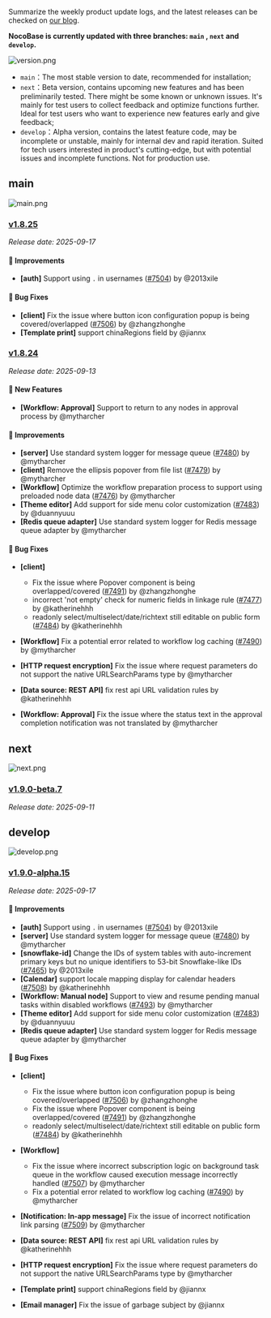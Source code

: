 Summarize the weekly product update logs, and the latest releases can be checked on [our blog](https://www.nocobase.com/en/blog/timeline).

**NocoBase is currently updated with three branches: `main` , `next` and `develop`.**

![version.png](https://static-docs.nocobase.com/ba5f04e27e99c625cb3822da5df07860.png)

* `main`：The most stable version to date, recommended for installation;
* `next`：Beta version, contains upcoming new features and has been preliminarily tested. There might be some known or unknown issues. It's mainly for test users to collect feedback and optimize functions further. Ideal for test users who want to experience new features early and give feedback;
* `develop`：Alpha version, contains the latest feature code, may be incomplete or unstable, mainly for internal dev and rapid iteration. Suited for tech users interested in product's cutting-edge, but with potential issues and incomplete functions. Not for production use.

## main

![main.png](https://static-docs.nocobase.com/47a3c71734c1d0f908b51f9ebd53c0ac.png)

### [v1.8.25](https://www.nocobase.com/en/blog/v1.8.25)

*Release date: 2025-09-17*

#### 🚀 Improvements

- **[auth]** Support using `.` in usernames ([#7504](https://github.com/nocobase/nocobase/pull/7504)) by @2013xile

#### 🐛 Bug Fixes

- **[client]** Fix the issue where button icon configuration popup is being covered/overlapped ([#7506](https://github.com/nocobase/nocobase/pull/7506)) by @zhangzhonghe
- **[Template print]** support chinaRegions field by @jiannx

### [v1.8.24](https://www.nocobase.com/en/blog/v1.8.24)

*Release date: 2025-09-13*

#### 🎉 New Features

- **[Workflow: Approval]** Support to return to any nodes in approval process by @mytharcher

#### 🚀 Improvements

- **[server]** Use standard system logger for message queue ([#7480](https://github.com/nocobase/nocobase/pull/7480)) by @mytharcher
- **[client]** Remove the ellipsis popover from file list ([#7479](https://github.com/nocobase/nocobase/pull/7479)) by @mytharcher
- **[Workflow]** Optimize the workflow preparation process to support using preloaded node data ([#7476](https://github.com/nocobase/nocobase/pull/7476)) by @mytharcher
- **[Theme editor]** Add support for side menu color customization ([#7483](https://github.com/nocobase/nocobase/pull/7483)) by @duannyuuu
- **[Redis queue adapter]** Use standard system logger for Redis message queue adapter by @mytharcher

#### 🐛 Bug Fixes

- **[client]**

  - Fix the issue where Popover component is being overlapped/covered ([#7491](https://github.com/nocobase/nocobase/pull/7491)) by @zhangzhonghe
  - incorrect 'not empty' check for numeric fields in linkage rule ([#7477](https://github.com/nocobase/nocobase/pull/7477)) by @katherinehhh
  - readonly select/multiselect/date/richtext still editable on public form ([#7484](https://github.com/nocobase/nocobase/pull/7484)) by @katherinehhh
- **[Workflow]** Fix a potential error related to workflow log caching ([#7490](https://github.com/nocobase/nocobase/pull/7490)) by @mytharcher
- **[HTTP request encryption]** Fix the issue where request parameters do not support the native URLSearchParams type by @mytharcher
- **[Data source: REST API]** fix rest api URL validation rules by @katherinehhh
- **[Workflow: Approval]** Fix the issue where the status text in the approval completion notification was not translated by @mytharcher

## next

![next.png](https://static-docs.nocobase.com/8ed17a0f08cc585018f6de6c8b13947d.png)

### [v1.9.0-beta.7](https://www.nocobase.com/en/blog/v1.9.0-beta.7)

*Release date: 2025-09-11*


## develop

![develop.png](https://static-docs.nocobase.com/7fcdd9456a17286d8a439eee52bcb8d2.png)

### [v1.9.0-alpha.15](https://www.nocobase.com/en/blog/v1.9.0-alpha.15)

*Release date: 2025-09-17*

#### 🚀 Improvements

- **[auth]** Support using `.` in usernames ([#7504](https://github.com/nocobase/nocobase/pull/7504)) by @2013xile
- **[server]** Use standard system logger for message queue ([#7480](https://github.com/nocobase/nocobase/pull/7480)) by @mytharcher
- **[snowflake-id]** Change the IDs of system tables with auto-increment primary keys but no unique identifiers to 53-bit Snowflake-like IDs ([#7465](https://github.com/nocobase/nocobase/pull/7465)) by @2013xile
- **[Calendar]** support locale mapping display for calendar headers ([#7508](https://github.com/nocobase/nocobase/pull/7508)) by @katherinehhh
- **[Workflow: Manual node]** Support to view and resume pending manual tasks within disabled workflows ([#7493](https://github.com/nocobase/nocobase/pull/7493)) by @mytharcher
- **[Theme editor]** Add support for side menu color customization ([#7483](https://github.com/nocobase/nocobase/pull/7483)) by @duannyuuu
- **[Redis queue adapter]** Use standard system logger for Redis message queue adapter by @mytharcher

#### 🐛 Bug Fixes

- **[client]**

  - Fix the issue where button icon configuration popup is being covered/overlapped ([#7506](https://github.com/nocobase/nocobase/pull/7506)) by @zhangzhonghe
  - Fix the issue where Popover component is being overlapped/covered ([#7491](https://github.com/nocobase/nocobase/pull/7491)) by @zhangzhonghe
  - readonly select/multiselect/date/richtext still editable on public form ([#7484](https://github.com/nocobase/nocobase/pull/7484)) by @katherinehhh
- **[Workflow]**

  - Fix the issue where incorrect subscription logic on background task queue in the workflow caused execution message incorrectly handled ([#7507](https://github.com/nocobase/nocobase/pull/7507)) by @mytharcher
  - Fix a potential error related to workflow log caching ([#7490](https://github.com/nocobase/nocobase/pull/7490)) by @mytharcher
- **[Notification: In-app message]** Fix the issue of incorrect notification link parsing ([#7509](https://github.com/nocobase/nocobase/pull/7509)) by @mytharcher
- **[Data source: REST API]** fix rest api URL validation rules by @katherinehhh
- **[HTTP request encryption]** Fix the issue where request parameters do not support the native URLSearchParams type by @mytharcher
- **[Template print]** support chinaRegions field by @jiannx
- **[Email manager]** Fix the issue of garbage subject by @jiannx
